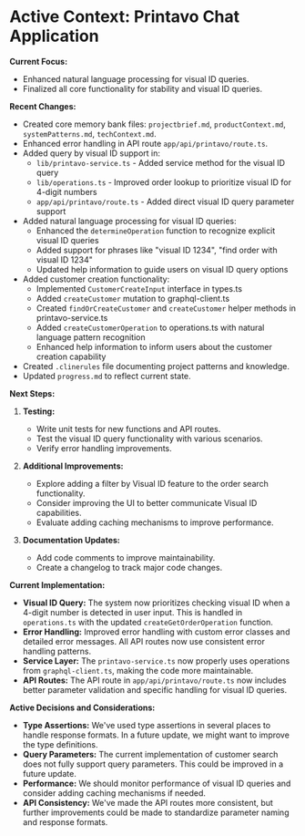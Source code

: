 # Active Context: Printavo Chat Application

**Current Focus:**
- Enhanced natural language processing for visual ID queries.
- Finalized all core functionality for stability and visual ID queries.

**Recent Changes:**
- Created core memory bank files: `projectbrief.md`, `productContext.md`, `systemPatterns.md`, `techContext.md`.
- Enhanced error handling in API route `app/api/printavo/route.ts`.
- Added query by visual ID support in:
  - `lib/printavo-service.ts` - Added service method for the visual ID query
  - `lib/operations.ts` - Improved order lookup to prioritize visual ID for 4-digit numbers
  - `app/api/printavo/route.ts` - Added direct visual ID query parameter support
- Added natural language processing for visual ID queries:
  - Enhanced the `determineOperation` function to recognize explicit visual ID queries
  - Added support for phrases like "visual ID 1234", "find order with visual ID 1234"
  - Updated help information to guide users on visual ID query options
- Added customer creation functionality:
  - Implemented `CustomerCreateInput` interface in types.ts
  - Added `createCustomer` mutation to graphql-client.ts
  - Created `findOrCreateCustomer` and `createCustomer` helper methods in printavo-service.ts
  - Added `createCustomerOperation` to operations.ts with natural language pattern recognition
  - Enhanced help information to inform users about the customer creation capability
- Created `.clinerules` file documenting project patterns and knowledge.
- Updated `progress.md` to reflect current state.

**Next Steps:**
1.  **Testing:**
    -   Write unit tests for new functions and API routes.
    -   Test the visual ID query functionality with various scenarios.
    -   Verify error handling improvements.

2.  **Additional Improvements:**
    -   Explore adding a filter by Visual ID feature to the order search functionality.
    -   Consider improving the UI to better communicate Visual ID capabilities.
    -   Evaluate adding caching mechanisms to improve performance.

3.  **Documentation Updates:**
    -   Add code comments to improve maintainability.
    -   Create a changelog to track major code changes.

**Current Implementation:**

-   **Visual ID Query:** The system now prioritizes checking visual ID when a 4-digit number is detected in user input. This is handled in `operations.ts` with the updated `createGetOrderOperation` function.
-   **Error Handling:** Improved error handling with custom error classes and detailed error messages. All API routes now use consistent error handling patterns.
-   **Service Layer:** The `printavo-service.ts` now properly uses operations from `graphql-client.ts`, making the code more maintainable.
-   **API Routes:** The API route in `app/api/printavo/route.ts` now includes better parameter validation and specific handling for visual ID queries.

**Active Decisions and Considerations:**

-   **Type Assertions:** We've used type assertions in several places to handle response formats. In a future update, we might want to improve the type definitions.
-   **Query Parameters:** The current implementation of customer search does not fully support query parameters. This could be improved in a future update.
-   **Performance:** We should monitor performance of visual ID queries and consider adding caching mechanisms if needed.
-   **API Consistency:** We've made the API routes more consistent, but further improvements could be made to standardize parameter naming and response formats.
